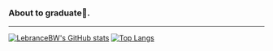 ### About to graduate:school:.

---

[![LebranceBW's GitHub stats](https://github-readme-stats.vercel.app/api?username=LebranceBW)](https://github.com/anuraghazra/github-readme-stats)
[![Top Langs](https://github-readme-stats.vercel.app/api/top-langs/?username=LebranceBW&layout=compact&hide=Ada,Verilog)](https://github.com/anuraghazra/github-readme-stats)


<!--
**LebranceBW/LebranceBW** is a ✨ _special_ ✨ repository because its `README.md` (this file) appears on your GitHub profile.

Here are some ideas to get you started:

- 🔭 I’m currently working on ...
- 🌱 I’m currently learning ...
- 👯 I’m looking to collaborate on ...
- 🤔 I’m looking for help with ...
- 💬 Ask me about ...
- 📫 How to reach me: ...
- 😄 Pronouns: ...
- ⚡ Fun fact: ...
-->
